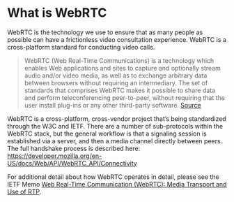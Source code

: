 # What is WebRTC

WebRTC is the technology we use to ensure that as many people as possible can have a frictionless video consultation experience. WebRTC is a cross-platform standard for conducting video calls.

> WebRTC (Web Real-Time Communications) is a technology which enables Web applications and sites to capture and optionally stream audio and/or video media, as well as to exchange arbitrary data between browsers without requiring an intermediary. The set of standards that comprises WebRTC makes it possible to share data and perform teleconferencing peer-to-peer, without requiring that the user install plug-ins or any other third-party software. [Source](https://developer.mozilla.org/en-US/docs/Web/API/WebRTC_API)

WebRTC is a cross-platform, cross-vendor project that’s being standardized through the W3C and IETF.  There are a number of sub-protocols within the WebRTC stack, but the general workflow is that a signaling session is established via a server, and then a media channel directly between peers. The full handshake process is described here: <https://developer.mozilla.org/en-US/docs/Web/API/WebRTC_API/Connectivity>

For additional detail about how WebRTC operates in detail, please see the IETF Memo [Web Real-Time Communication (WebRTC): Media Transport and Use of RTP](https://tools.ietf.org/html/draft-ietf-rtcweb-rtp-usage-26).



